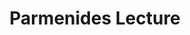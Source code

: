 ---
title: "Parmenides Lecture"
project_id: 
conference_id: ""
presenters:
   - peter_bandettini
summary: "<p>Parmenides Lecture, Lake Chiemsee, Germany</p>"
file: /assets/presentations/T212.ppt
filename: T212.ppt
layout: presentation
---